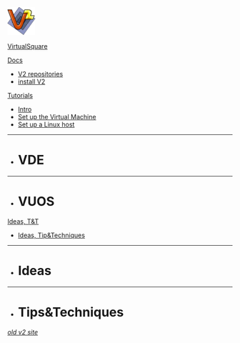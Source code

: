 <!--
# Your wiki name
-->

[![](v2.png)](index.md)

[VirtualSquare](index.md)

[Docs]()

  * [V2 repositories](repos.md)
  * [install V2](install.md)

[Tutorials]()

  * [Intro](tutorials/intro.md)
  * [Set up the Virtual Machine](tutorials/setup_the_vm.md)
  * [Set up a Linux host](tutorials/setup_a_host.md)
  - - - -
  * # VDE
<!--  * [TBD](tutorial/intro.md) -->
  - - - -
  * # VUOS
<!--  * [TBD](tutorial/intro.md) -->

[Ideas, T&T]()

  * [Ideas, Tip&Techniques](ideas/intro.md)
  - - - -
  * # Ideas
  - - - -
  * # Tips&Techniques

[*old v2 site*](http://wiki.v2.cs.unibo.it)
